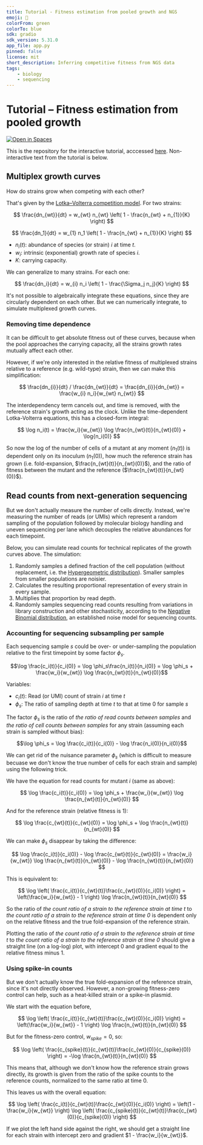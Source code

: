 ```yaml
---
title: Tutorial - Fitness estimation from pooled growth and NGS
emoji: 🧮
colorFrom: green
colorTo: blue
sdk: gradio
sdk_version: 5.31.0
app_file: app.py
pinned: false
license: mit
short_description: Inferring competitive fitness from NGS data
tags:
    - biology
    - sequencing
---
```


# Tutorial – Fitness estimation from pooled growth

[![Open in Spaces](https://huggingface.co/datasets/huggingface/badges/resolve/main/open-in-hf-spaces-md-dark.svg)](https://huggingface.co/spaces/scbirlab/tutorial-seq-fitness)

This is the repository for the interactive tutorial, acccessed [here](https://huggingface.co/spaces/scbirlab/tutorial-seq-fitness). Non-interactive text from the tutorial is below.

## Multiplex growth curves

How do strains grow when competing with each other?

That's given by the [Lotka–Volterra competition model](https://en.wikipedia.org/wiki/Competitive_Lotka%E2%80%93Volterra_equations). 
For two strains:

$$
\frac{dn_{wt}}{dt} = w_{wt} n_{wt} \left( 1 - \frac{n_{wt} + n_{1}}{K} \right)
$$

$$
\frac{dn_1}{dt} = w_{1} n_1 \left( 1 - \frac{n_{wt} + n_{1}}{K} \right)
$$


- $n_i(t)$: abundance of species (or strain) $i$ at time $t$.
- $w_i$: intrinsic (exponential) growth rate of species $i$.
- $K$: carrying capacity.

We can generalize to many strains. For each one:

$$
\frac{dn_i}{dt} = w_{i} n_i \left( 1 - \frac{\Sigma_j n_j}{K} \right)
$$

It's not possible to algebraically integrate these equations, since they are
circularly dependent on each other. But we can numerically integrate, to simulate 
multiplexed growth curves.

### Removing time dependence

It can be difficult to get absolute fitness out of these curves, because 
when the pool approaches the carrying capacity, all the strains growth rates 
mutually affect each other. 

However, if we're only interested in the relative fitness of multiplexed strains relative
to a reference (e.g. wild-type) strain, then we can make this simplification:

$$
\frac{dn_{i}}{dt} / \frac{dn_{wt}}{dt} = \frac{dn_{i}}{dn_{wt}} = \frac{w_{i} n_i}{w_{wt} n_{wt}}
$$

The interdependency term cancels out, and time is removed, with the reference strain's
growth acting as the clock. Unlike the time-dependent Lotka-Volterra equations, this
has a closed-form integral:

$$
\log n_i(t) = \frac{w_i}{w_{wt}} \log \frac{n_{wt}(t)}{n_{wt}(0)} + \log{n_i(0)}
$$

So now the log of the number of cells of a mutant at any moment ($n_1(t)$) is dependent only
on its inoculum ($n_1(0)$), how much the reference strain has grown (i.e. fold-expansion, 
$\frac{n_{wt}(t)}{n_{wt}(0)}$), and the ratio of fitness between the mutant and the 
reference ($\frac{n_{wt}(t)}{n_{wt}(0)}$).

## Read counts from next-generation sequencing

But we don't actually measure the number of cells directly. Instead, we're measuring the
number of reads (or UMIs) which represent a random sampling of the population followed by
molecular biology handling and uneven sequencing per lane which decouples the relative
abundances for each timepoint. 

Below, you can simulate read counts for technical replicates of the growth curves above.
The simulation:

1. Randomly samples a defined fraction of the cell population (without replacement, i.e.
the [Hypergeometric distribution](https://en.wikipedia.org/wiki/Hypergeometric_distribution)).
Smaller samples from smaller populations are noisier.
2. Calculates the resulting proportional representation of every strain in every sample.
3. Multiplies that proportion by read depth.
4. Randomly samples sequencing read counts resulting from variations in library construction
and other stochasticity, according to the 
[Negative Binomial distribution](https://en.wikipedia.org/wiki/Negative_binomial_distribution), 
an established noise model for sequencing counts.

### Accounting for sequencing subsampling per sample

Each sequencing sample $s$ could be over- or under-sampling the population relative to the first
timepoint by some factor $\phi_s$.

$$\log \frac{c_i(t)}{c_i(0)} = \log \phi_s\frac{n_i(t)}{n_i(0)} = \log \phi_s + \frac{w_i}{w_{wt}} \log \frac{n_{wt}(t)}{n_{wt}(0)}$$

Variables:
- $c_i(t)$: Read (or UMI) count of strain $i$ at time $t$
- $\phi_s$: The ratio of sampling depth at time $t$ to that at time $0$ for sample $s$

The factor $\phi_s$ is the ratio of _the ratio of read counts between samples_ 
and _the ratio of cell counts between samples_ for any strain (assuming each strain
is sampled without bias):

$$\log \phi_s = \log \frac{c_i(t)}{c_i(0)} - \log \frac{n_i(0)}{n_i(0)}$$

We can get rid of the nuisance parameter $\phi_s$ (which is difficult to measure becuase
we don't know the true number of cells for each strain and sample) using the following trick.

We have the equation for read counts for mutant $i$ (same as above):

$$
\log \frac{c_i(t)}{c_i(0)} = \log \phi_s + \frac{w_i}{w_{wt}} \log \frac{n_{wt}(t)}{n_{wt}(0)}
$$

And for the reference strain (relative fitness is 1):

$$
\log \frac{c_{wt}(t)}{c_{wt}(0)} = \log \phi_s + \log \frac{n_{wt}(t)}{n_{wt}(0)}
$$

We can make $\phi_s$ disappear by taking the difference:

$$
\log \frac{c_i(t)}{c_i(0)} - \log \frac{c_{wt}(t)}{c_{wt}(0)} = \frac{w_i}{w_{wt}} \log \frac{n_{wt}(t)}{n_{wt}(0)} - \log \frac{n_{wt}(t)}{n_{wt}(0)}
$$

This is equivalent to:

$$
\log \left( \frac{c_i(t)}{c_{wt}(t)}\frac{c_{wt}(0)}{c_i(0)} \right) = \left(\frac{w_i}{w_{wt}} - 1 \right) \log \frac{n_{wt}(t)}{n_{wt}(0)}
$$

So the ratio of _the count ratio of a strain to the reference strain at time t_ to 
_the count ratio of a strain to the reference strain at time 0_ is
dependent only on the relative fitness and the true fold-expansion of the reference strain.

Plotting the ratio of _the count ratio of a strain to the reference strain at time t_ to 
_the count ratio of a strain to the reference strain at time 0_ 
should give a straight line (on a log-log) plot, with intercept 0 and gradient equal to the relative fitness minus 1.

### Using spike-in counts

But we don't actually know the true fold-expansion of the reference strain, since 
it's not directly observed. However, a non-growing fitness-zero control can help,
such as a heat-killed strain or a spike-in plasmid.

We start with the equation before,

$$
\log \left( \frac{c_i(t)}{c_{wt}(t)}\frac{c_{wt}(0)}{c_i(0)} \right) = \left(\frac{w_i}{w_{wt}} - 1 \right) \log \frac{n_{wt}(t)}{n_{wt}(0)}
$$

But for the fitness-zero control, $w_{spike} = 0$, so:

$$
\log \left( \frac{c_{spike}(t)}{c_{wt}(t)}\frac{c_{wt}(0)}{c_{spike}(0)} \right) = -\log \frac{n_{wt}(t)}{n_{wt}(0)}
$$

This means that, although we don't know how the reference strain grows directly, its
growth is given from the ratio of the spike counts to the reference counts, normalized
to the same ratio at time 0.

This leaves us with the overall equation:

$$
\log \left( \frac{c_i(t)}{c_{wt}(t)}\frac{c_{wt}(0)}{c_i(0)} \right) = \left(1 - \frac{w_i}{w_{wt}} \right) \log \left( \frac{c_{spike}(t)}{c_{wt}(t)}\frac{c_{wt}(0)}{c_{spike}(0)} \right)
$$

If we plot the left hand side against the right, we should get a straight line for 
each strain with intercept zero and gradient $1 - \frac{w_i}{w_{wt}}$.
